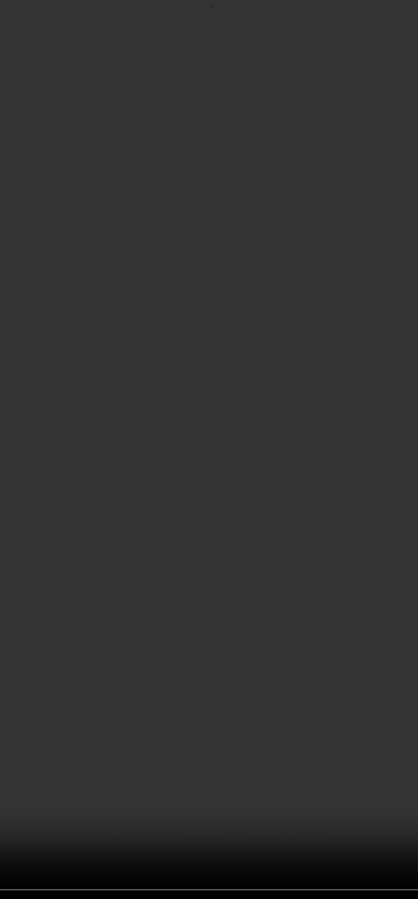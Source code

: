 # briancorbinxyz
 
I'm Brian - A lifetime tinkerer and creative and enterprising Software Solutions Architect, Engineering Manager and Technical Product Owner with over two decades of experience across the software industry (+a decade more coding and hacking for fun!). My love for technology got its start after tinkering with code in BASIC as a child in the UK on a Commodore 64, Amstrad CPC, and RM Nimbus.

> "My mission in life is not merely to survive, but to thrive; and to do so with some passion, some compassion, some humor, and some style."
> - *Maya Angelou*

<video autoplay muted loop id="myVideo" style="position:absolute; min-width: 100%; min-height: 100%; width: auto; height: auto; top:50%; left:50%; transform: translate(-50%, -50%)" playsinline>
    <source src="BLAC INTRO.mp4" type="video/mp4">
</video>

## Blogs
- **TheCodeInfluencer** - [briancorbinxyz.medium.com](https://briancorbinxyz.medium.com) *“I write because I don’t know what I think until I read what I say.”* - A Tech Blog covering various topics in coding, engineering, and engineering management (my views are, obviously, my own)
